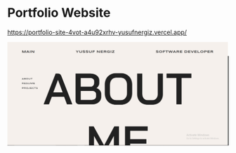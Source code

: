 # Portfolio Website

https://portfolio-site-4vot-a4u92xrhv-yusufnergiz.vercel.app/

![](images/Capture.PNG)
